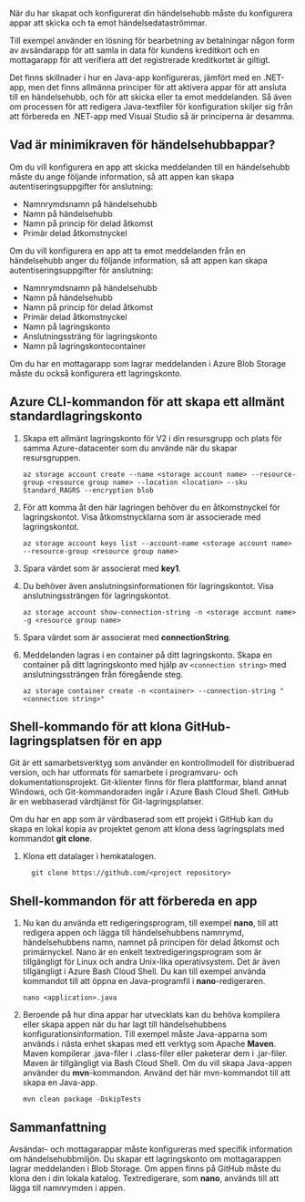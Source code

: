 När du har skapat och konfigurerat din händelsehubb måste du konfigurera appar att skicka och ta emot händelsedataströmmar.

Till exempel använder en lösning för bearbetning av betalningar någon form av avsändarapp för att samla in data för kundens kreditkort och en mottagarapp för att verifiera att det registrerade kreditkortet är giltigt.

Det finns skillnader i hur en Java-app konfigureras, jämfört med en .NET-app, men det finns allmänna principer för att aktivera appar för att ansluta till en händelsehubb, och för att skicka eller ta emot meddelanden. Så även om processen för att redigera Java-textfiler för konfiguration skiljer sig från att förbereda en .NET-app med Visual Studio så är principerna är desamma.

## <a name="what-are-the-minimum-event-hub-application-requirements"></a>Vad är minimikraven för händelsehubbappar?

Om du vill konfigurera en app att skicka meddelanden till en händelsehubb måste du ange följande information, så att appen kan skapa autentiseringsuppgifter för anslutning:

- Namnrymdsnamn på händelsehubb
- Namn på händelsehubb
- Namn på princip för delad åtkomst
- Primär delad åtkomstnyckel

Om du vill konfigurera en app att ta emot meddelanden från en händelsehubb anger du följande information, så att appen kan skapa autentiseringsuppgifter för anslutning:

- Namnrymdsnamn på händelsehubb
- Namn på händelsehubb
- Namn på princip för delad åtkomst
- Primär delad åtkomstnyckel
- Namn på lagringskonto
- Anslutningssträng för lagringskonto
- Namn på lagringskontocontainer

Om du har en mottagarapp som lagrar meddelanden i Azure Blob Storage måste du också konfigurera ett lagringskonto.

## <a name="the-azure-cli-commands-for-creating-a-general-purpose-standard-storage-account"></a>Azure CLI-kommandon för att skapa ett allmänt standardlagringskonto

1. Skapa ett allmänt lagringskonto för V2 i din resursgrupp och plats för samma Azure-datacenter som du använde när du skapar resursgruppen.

    ```azurecli
    az storage account create --name <storage account name> --resource-group <resource group name> --location <location> --sku Standard_RAGRS --encryption blob
    ```

1. För att komma åt den här lagringen behöver du en åtkomstnyckel för lagringskontot. Visa åtkomstnycklarna som är associerade med lagringskontot.

    ```azurecli
    az storage account keys list --account-name <storage account name> --resource-group <resource group name>
    ```

1. Spara värdet som är associerat med **key1**.

1. Du behöver även anslutningsinformationen för lagringskontot. Visa anslutningssträngen för lagringskontot.

    ```azurecli
    az storage account show-connection-string -n <storage account name> -g <resource group name>
    ```

1. Spara värdet som är associerat med **connectionString**.

1. Meddelanden lagras i en container på ditt lagringskonto. Skapa en container på ditt lagringskonto med hjälp av `<connection string>` med anslutningssträngen från föregående steg.

    ```azurecli
    az storage container create -n <container> --connection-string "<connection string>"
    ```

## <a name="shell-command-for-cloning-an-application-github-repository"></a>Shell-kommando för att klona GitHub-lagringsplatsen för en app

Git är ett samarbetsverktyg som använder en kontrollmodell för distribuerad version, och har utformats för samarbete i programvaru- och dokumentationsprojekt. Git-klienter finns för flera plattformar, bland annat Windows, och Git-kommandoraden ingår i Azure Bash Cloud Shell. GitHub är en webbaserad värdtjänst för Git-lagringsplatser. 

Om du har en app som är värdbaserad som ett projekt i GitHub kan du skapa en lokal kopia av projektet genom att klona dess lagringsplats med kommandot **git clone**.

1. Klona ett datalager i hemkatalogen.

    ```azurecli
      git clone https://github.com/<project repository>
    ```

## <a name="shell-commands-for-preparing-an-application"></a>Shell-kommandon för att förbereda en app

1. Nu kan du använda ett redigeringsprogram, till exempel **nano**, till att redigera appen och lägga till händelsehubbens namnrymd, händelsehubbens namn, namnet på principen för delad åtkomst och primärnyckel. Nano är en enkelt textredigeringsprogram som är tillgängligt för Linux och andra Unix-lika operativsystem. Det är även tillgängligt i Azure Bash Cloud Shell. Du kan till exempel använda kommandot till att öppna en Java-programfil i **nano**-redigeraren.

    ```azurecli
    nano <application>.java
    ```

1. Beroende på hur dina appar har utvecklats kan du behöva kompilera eller skapa appen när du har lagt till händelsehubbens konfigurationsinformation. Till exempel måste Java-apparna som används i nästa enhet skapas med ett verktyg som Apache **Maven**. Maven kompilerar .java-filer i .class-filer eller paketerar dem i .jar-filer. Maven är tillgängligt via Bash Cloud Shell. Om du vill skapa Java-appen använder du **mvn**-kommandon. Använd det här mvn-kommandot till att skapa en Java-app.

    ```azurecli
    mvn clean package -DskipTests
    ```

## <a name="summary"></a>Sammanfattning

Avsändar- och mottagarappar måste konfigureras med specifik information om händelsehubbmiljön. Du skapar ett lagringskonto om mottagarappen lagrar meddelanden i Blob Storage. Om appen finns på GitHub måste du klona den i din lokala katalog. Textredigerare, som **nano**, används till att lägga till namnrymden i appen.